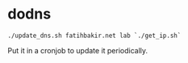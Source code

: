 # dodns

```
./update_dns.sh fatihbakir.net lab `./get_ip.sh`
```

Put it in a cronjob to update it periodically.
